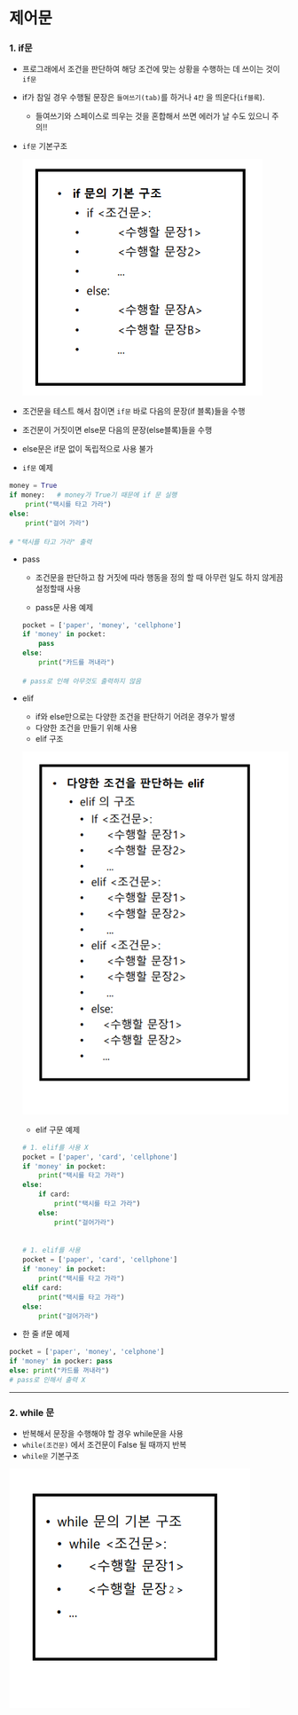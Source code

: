 # 제어문

### 1. if문

- 프로그래에서 조건을 판단하여 해당 조건에 맞는 상황을 수행하는 데 쓰이는 것이  `if문`

- if가 참일 경우 수행될 문장은 `들여쓰기(tab)`를 하거나 `4칸` 을 띄운다(`if블록`).

  - 들여쓰기와 스페이스로 띄우는 것을 혼합해서 쓰면 에러가 날 수도 있으니 주의!!

- `if문` 기본구조

  ![image-20220312144511770](control_statement.assets/image-20220312144511770.png)

- 조건문을 테스트 해서 참이면 `if문` 바로 다음의 문장(if 블록)들을 수행

- 조건문이 거짓이면 else문 다음의 문장(else블록)들을 수행

- else문은 if문 없이 독립적으로 사용 불가

- `if문`  예제

```python
money = True
if money:	# money가 True기 때문에 if 문 실행
    print("택시를 타고 가라")
else:
    print("걸어 가라")
    
# "택시를 타고 가라" 출력
```

- pass

  - 조건문을 판단하고 참 거짓에 따라 행동을 정의 할 때 아무런 일도 하지 않게끔 설정할때 사용 

  - pass문 사용 예제

  ```python
  pocket = ['paper', 'money', 'cellphone']
  if 'money' in pocket:
      pass
  else:
      print("카드를 꺼내라")
      
  # pass로 인해 아무것도 출력하지 않음
  ```

- elif

  - if와 else만으로는 다양한 조건을 판단하기 어려운 경우가 발생
  - 다양한 조건을 만들기 위해 사용
  - elif  구조

  ![image-20220312145156906](control_statement.assets/image-20220312145156906.png)

  - elif 구문 예제

  ```python
  # 1. elif를 사용 X
  pocket = ['paper', 'card', 'cellphone']
  if 'money' in pocket:
      print("택시를 타고 가라")
  else:
      if card:
          print("택시를 타고 가라")
      else:
          print("걸어가라")
          
          
  # 1. elif를 사용
  pocket = ['paper', 'card', 'cellphone']
  if 'money' in pocket:
      print("택시를 타고 가라")
  elif card:
      print("택시를 타고 가라")
  else:
      print("걸어가라")
  ```



- 한 줄 if문 예제

```python
pocket = ['paper', 'money', 'celphone']
if 'money' in pocker: pass
else: print("카드를 꺼내라")	
# pass로 인해서 출력 X
```



---

### 2. while 문

- 반복해서 문장을 수행해야 할 경우 while문을 사용
- `while(조건문)` 에서 조건문이 False 될 때까지 반복
- `while문` 기본구조

![image-20220312151308903](control_statement.assets/image-20220312151308903.png)